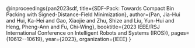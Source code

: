 @inproceedings{pan2023sdf,
  title={SDF-Pack: Towards Compact Bin Packing with Signed-Distance-Field Minimization},
  author={Pan, Jia-Hui and Hui, Ka-Hei and Gao, Xiaojie and Zhu, Shize and Liu, Yun-Hui and Heng, Pheng-Ann and Fu, Chi-Wing},
  booktitle={2023 IEEE/RSJ International Conference on Intelligent Robots and Systems (IROS)},
  pages={10612--10619},
  year={2023},
  organization={IEEE}
}
